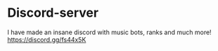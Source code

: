 # Discord-server
I have made an insane discord with music bots, ranks and much more! https://discord.gg/fs44x5K
